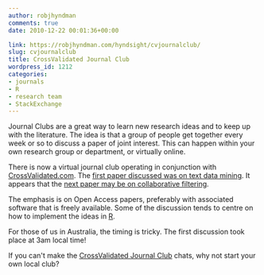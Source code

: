 ```yaml
---
author: robjhyndman
comments: true
date: 2010-12-22 00:01:36+00:00

link: https://robjhyndman.com/hyndsight/cvjournalclub/
slug: cvjournalclub
title: CrossValidated Journal Club
wordpress_id: 1212
categories:
- journals
- R
- research team
- StackExchange
---
```


Journal Clubs are a great way to learn new research ideas and to keep up with the literature. The idea is that a group of people get together every week or so to discuss a paper of joint interest. This can happen within your own research group or department, or virtually online.

There is now a virtual journal club operating in conjunction with [CrossValidated.com](http://CrossValidated.com). The [first paper discussed was on text data mining](http://meta.stats.stackexchange.com/q/674/159). It appears that the [next paper may be on collaborative filtering](http://meta.stats.stackexchange.com/q/685/159).

The emphasis is on Open Access papers, preferably with associated software that is freely available. Some of the discussion tends to centre on how to implement the ideas in [R](http://www.r-project.org).

For those of us in Australia, the timing is tricky. The first discussion took place at 3am local time!

If you can't make the [CrossValidated Journal Club](http://meta.stats.stackexchange.com/q/685/159) chats, why not start your own local club?

